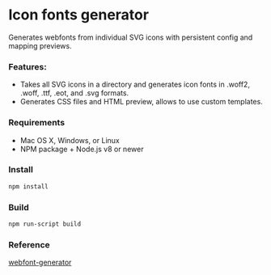 # Icon fonts generator

Generates webfonts from individual SVG icons with persistent config and mapping previews.

### Features:

* Takes all SVG icons in a directory and generates icon fonts in .woff2, .woff, .ttf, .eot, and .svg formats.
* Generates CSS files and HTML preview, allows to use custom templates.

### Requirements

* Mac OS X, Windows, or Linux
* NPM package + Node.js v8 or newer

### Install

```sh
npm install

```

### Build
```sh
npm run-script build

```

### Reference
[webfont-generator](https://github.com/sunflowerdeath/webfonts-generator)
